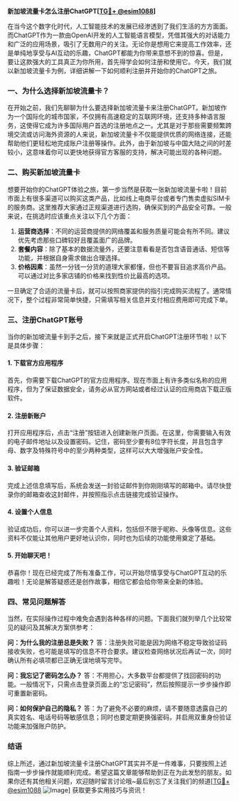 **新加坡流量卡怎么注册ChatGPT[[TG💪+ @esim1088](https://t.me/s/esim1088)]**

在当今这个数字化时代，人工智能技术的发展已经渗透到了我们生活的方方面面。而ChatGPT作为一款由OpenAI开发的人工智能语言模型，凭借其强大的对话能力和广泛的应用场景，吸引了无数用户的关注。无论你是想用它来提高工作效率，还是单纯地享受与AI互动的乐趣，ChatGPT都能为你带来意想不到的惊喜。但是，要让这款强大的工具真正为你所用，首先得学会如何注册和使用它。今天，我们就以新加坡流量卡为例，详细讲解一下如何顺利注册并开始你的ChatGPT之旅。

### 一、为什么选择新加坡流量卡？

在开始之前，我们先聊聊为什么要选择新加坡流量卡来注册ChatGPT。新加坡作为一个国际化的城市国家，不仅拥有高速稳定的互联网环境，还支持多种语言服务，这使得它成为许多国际用户首选的注册地点之一。尤其是对于那些需要频繁跨境交流或访问海外资源的人来说，新加坡流量卡不仅能提供优质的网络连接，还能帮助他们更轻松地完成账户注册等操作。此外，由于新加坡与中国大陆之间的时差较小，这意味着你可以更快地获得官方客服的支持，解决可能出现的各种问题。

### 二、购买新加坡流量卡

想要开始你的ChatGPT体验之旅，第一步当然是获取一张新加坡流量卡啦！目前市面上有很多渠道可以购买这类产品，比如线上电商平台或者专门售卖虚拟SIM卡的服务商。这里推荐大家通过正规渠道进行选购，确保买到的产品安全可靠。一般来说，在挑选时应该重点关注以下几个方面：

1. **运营商选择**：不同的运营商提供的网络覆盖和服务质量可能会有所不同。建议优先考虑那些口碑较好且覆盖面广的品牌。
2. **套餐内容**：除了基本的数据流量外，还要注意看看是否包含语音通话、短信等功能，并根据自身需求做出合理选择。
3. **价格因素**：虽然一分钱一分货的道理大家都懂，但也不要盲目追求高价产品。可以通过对比多家店铺的价格来找到性价比最高的选项。

一旦确定了合适的流量卡后，就可以按照商家提供的指引完成购买流程了。通常情况下，整个过程非常简单快捷，只需填写相关信息并支付相应费用即可完成下单。

### 三、注册ChatGPT账号

当你的新加坡流量卡到手之后，接下来就是正式开启ChatGPT注册环节啦！以下是具体步骤：

#### 1. 下载官方应用程序

首先，你需要下载ChatGPT的官方应用程序。现在市面上有许多类似名称的应用程序，但为了保证数据安全，请务必从官方网站或者经过认证的应用商店下载正版软件。

#### 2. 注册新账户

打开应用程序后，点击“注册”按钮进入创建新账户页面。在这里，你需要输入有效的电子邮件地址以及设置密码。记住，密码至少要有8位字符长度，并且包含字母、数字及特殊符号中的至少两种类型，这样可以大大增强账户安全性。

#### 3. 验证邮箱

完成上述信息填写后，系统会发送一封验证邮件到你刚刚填写的邮箱中。请尽快登录你的邮箱查收这封邮件，并按照指示点击链接完成验证操作。

#### 4. 设置个人信息

验证成功后，你可以进一步完善个人资料，包括但不限于昵称、头像等信息。这些资料不仅能让其他用户更好地认识你，同时也为后续的功能使用奠定了基础。

#### 5. 开始聊天吧！

恭喜你！现在已经完成了所有准备工作，可以开始尽情享受与ChatGPT互动的乐趣啦！无论是解答疑惑还是创作故事，相信它都会给你带来全新的体验。

### 四、常见问题解答

当然，在实际操作过程中难免会遇到各种各样的问题。下面我们就列举几个比较常见的疑问及其解决方案供参考：

**问：为什么我的注册总是失败？**
答：注册失败可能是因为网络不稳定导致验证码接收失败，也可能是填写的信息不符合要求。建议检查网络状况后再试一次，同时确认所有必填项都已正确无误地填写完毕。

**问：我忘记了密码怎么办？**
答：不用担心，大多数平台都提供了找回密码的功能。一般情况下，只需点击登录页面上的“忘记密码”，然后按照提示一步步操作即可重置新密码。

**问：如何保护自己的隐私？**
答：为了避免不必要的麻烦，请不要随意透露自己的真实姓名、电话号码等敏感信息；同时也要定期更换强密码，并启用双重身份验证功能来加强账户防护。

### 结语

综上所述，通过新加坡流量卡注册ChatGPT其实并不是一件难事，只要按照上述指南一步步操作就能顺利完成。希望这篇文章能够帮助到正在为此发愁的朋友。如果你还有其他相关问题，欢迎随时留言讨论哦~最后别忘了关注我们的频道[[TG💪+ @esim1088](https://t.me/s/esim1088) ![Image](https://i.postimg.cc/4NQfJmqS/Snipaste-2025-05-13-00-14-12.png)] 获取更多实用技巧与资讯！